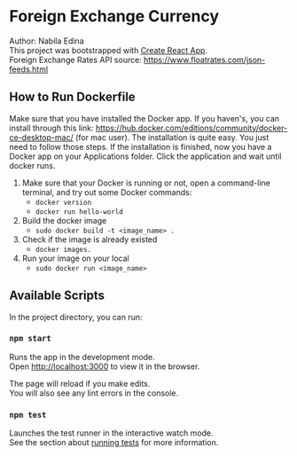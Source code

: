 # Foreign Exchange Currency

Author: Nabila Edina \
This project was bootstrapped with [Create React App](https://github.com/facebook/create-react-app). \
Foreign Exchange Rates API source: https://www.floatrates.com/json-feeds.html

## How to Run Dockerfile
Make sure that you have installed the Docker app. If you haven's, you can install through this link: https://hub.docker.com/editions/community/docker-ce-desktop-mac/ (for mac user). The installation is quite easy. You just need to follow those steps. If the installation is finished, now you have a Docker app on your Applications folder. Click the application and wait until docker runs. 
1. Make sure that your Docker is running or not, open a command-line terminal, and try out some Docker commands:
    * `docker version`
    * `docker run hello-world`
2. Build the docker image
    * `sudo docker build -t <image_name> .`
3. Check if the image is already existed
    * `docker images.`
4. Run your image on your local
    * `sudo docker run <image_name>`

## Available Scripts

In the project directory, you can run:

### `npm start`

Runs the app in the development mode.\
Open [http://localhost:3000](http://localhost:3000) to view it in the browser.

The page will reload if you make edits.\
You will also see any lint errors in the console.

### `npm test`

Launches the test runner in the interactive watch mode.\
See the section about [running tests](https://facebook.github.io/create-react-app/docs/running-tests) for more information.
